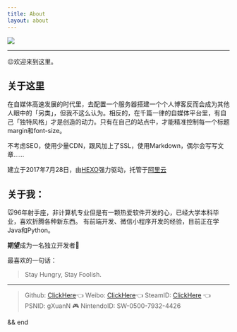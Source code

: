```yaml
---
title: About
layout: about
---
```


![](https://cdn.gxuann.cn/about.png)

---
😉欢迎来到这里。

## 关于这里
在自媒体高速发展的时代里，去配置一个服务器搭建一个个人博客反而会成为其他人眼中的「另类」，但我不这么认为。相反的，在千篇一律的自媒体平台里，有自己「独特风格」才是创造的动力。只有在自己的站点中，才能精准控制每一个标题margin和font-size。

不考虑SEO，使用少量CDN，跟风加上了SSL，使用Markdown，偶尔会写写文章……

建立于2017年7月28日，由[HEXO](https://hexo.io/)强力驱动，托管于[阿里云](https://www.aliyun.com/)

## 关于我：
🐭96年射手座，非计算机专业但是有一颗热爱软件开发的心，已经大学本科毕业，喜欢折腾各种新东西。
有前端开发、微信小程序开发的经验，目前正在学Java和Python。

**期望**成为一名独立开发者💪

最喜欢的一句话：
> Stay Hungry, Stay Foolish.

---

> Github: [ClickHere](https://github.com/guangxuan126)👈
Weibo: [ClickHere](https://weibo.com/guangxuan126)👈
SteamID: [ClickHere](https://steamcommunity.com/profiles/76561198278952466/) 👈
<i class="fa fa-trophy" aria-hidden="true"></i> PSNID: gXuanN 
🎮 NintendoID: SW-0500-7932-4426 


&&
end